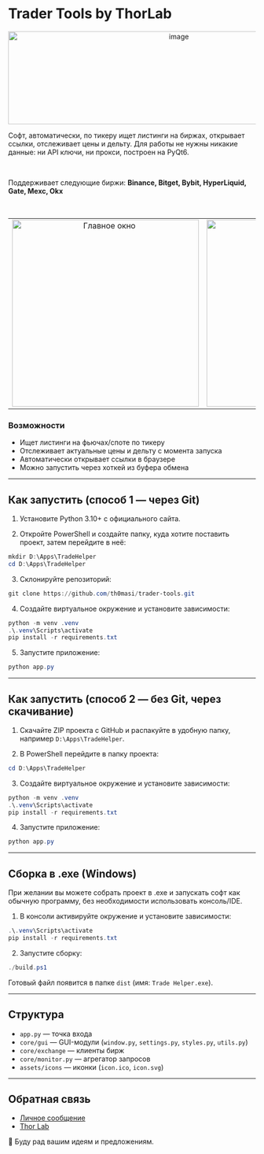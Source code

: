 # Trader Tools by ThorLab

<p align="center">
<img width="679" height="189" alt="image" src="https://github.com/user-attachments/assets/3cc64c56-508d-490e-8016-ecfc9f5a7fa0" />
</p>
Софт, автоматически,  по тикеру ищет листинги на биржах, открывает ссылки, отслеживает цены и дельту. Для работы не нужны никакие данные: ни API ключи, ни прокси, построен на PyQt6.
<p>&nbsp;</p>
Поддерживает следующие биржи: <b>Binance, Bitget, Bybit, HyperLiquid, Gate, Mexc, Okx</b>

<p>&nbsp;</p>

<table align="center">
  <tr>
    <td align="center" valign="middle">
      <img src="https://i.imgur.com/9jrRDCj.png" height="380" alt="Главное окно">
    </td>
    <td align="center" valign="middle">
      <img src="https://i.imgur.com/Qg1qXeT.png" height="380" alt="Окно настроек">
    </td>
  </tr>
</table>

### Возможности
- Ищет листинги на фьючах/споте по тикеру 
- Отслеживает актуальные цены и дельту с момента запуска
- Автоматически открывает ссылки в браузере
- Можно запустить через хоткей из буфера обмена
---

## Как запустить (способ 1 — через Git)

1) Установите Python 3.10+ с официального сайта.

2) Откройте PowerShell и создайте папку, куда хотите поставить проект, затем перейдите в неё:
```powershell
mkdir D:\Apps\TradeHelper
cd D:\Apps\TradeHelper
```

3) Склонируйте репозиторий:
```powershell
git clone https://github.com/th0masi/trader-tools.git
```

4) Создайте виртуальное окружение и установите зависимости:
```powershell
python -m venv .venv
.\.venv\Scripts\activate
pip install -r requirements.txt
```

5) Запустите приложение:
```powershell
python app.py
```

---

## Как запустить (способ 2 — без Git, через скачивание)

1) Скачайте ZIP проекта с GitHub и распакуйте в удобную папку, например `D:\Apps\TradeHelper`.

2) В PowerShell перейдите в папку проекта:
```powershell
cd D:\Apps\TradeHelper
```

3) Создайте виртуальное окружение и установите зависимости:
```powershell
python -m venv .venv
.\.venv\Scripts\activate
pip install -r requirements.txt
```

4) Запустите приложение:
```powershell
python app.py
```

---

## Сборка в .exe (Windows)

При желании вы можете собрать проект в .exe и запускать софт как обычную программу, без необходимости использовать консоль/IDE.
1) В консоли активируйте окружение и установите зависимости:
```powershell
.\.venv\Scripts\activate
pip install -r requirements.txt
```

2) Запустите сборку:
```powershell
./build.ps1
```
Готовый файл появится в папке `dist` (имя: `Trade Helper.exe`).

---

## Структура

- `app.py` — точка входа
- `core/gui` — GUI-модули (`window.py`, `settings.py`, `styles.py`, `utils.py`)
- `core/exchange` — клиенты бирж
- `core/monitor.py` — агрегатор запросов
- `assets/icons` — иконки (`icon.ico`, `icon.svg`)

---

## Обратная связь

- [Личное сообщение](https://t.me/th0masi)
- [Thor Lab](https://t.me/thor_lab)

🙏 Буду рад вашим идеям и предложениям.



